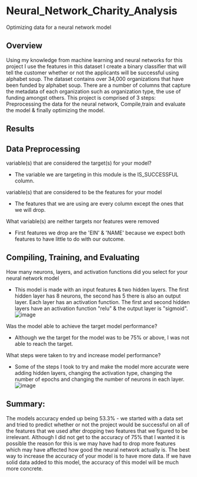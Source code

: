 # Neural_Network_Charity_Analysis
Optimizing data for a neural network model 

## Overview
Using my knowledge from machine learning and neural networks for this project I use the features in this dataset I create a binary classifier that will tell the customer whether or not the applicants will be successful using alphabet soup. The dataset contains over 34,000 organizations that have been funded by alphabet soup. There are a number of columns that capture the metadata of each organization such as organization type, the use of funding amongst others. This project is comprised of 3 steps: Preprocessing the data for the neural network, Compile,train and evaluate the model & finally optimizing the model.

## Results

## Data Preprocessing
variable(s) that are considered the target(s) for your model?

- The variable we are targeting in this module is the IS_SUCCESSFUL column.

variable(s) that are considered to be the features for your model

- The features that we are using are every column except the ones that we will drop.

What variable(s) are neither targets nor features were removed

- First features we drop are the 'EIN' & 'NAME' because we expect both features to have little to do with our outcome.

## Compiling, Training, and Evaluating

How many neurons, layers, and activation functions did you select for your neural network model
- This model is made with an input features & two hidden layers. The first hidden layer has 8 neurons, the second has 5 there is also an output layer. Each layer has an activation function. The first and second hidden layers have an activation function "relu" & the output layer is "sigmoid".
![image](https://user-images.githubusercontent.com/95777297/181657190-6ea65733-085f-454d-a158-bbf30019b090.png)


Was the model able to achieve the target model performance?

- Although we the target for the model was to be 75% or above, I was not able to reach the target.

What steps were taken to try and increase model performance?

- Some of the steps I took to try and make the model more accurate were adding hidden layers, changing the activation type, changing the number of epochs and changing the number of neurons in each layer.
![image](https://user-images.githubusercontent.com/95777297/181657278-a6493eb9-fc0b-4801-bfb2-4c4b769ea4cf.png)

## Summary:
The models accuracy ended up being 53.3% - we started with a data set and tried to predict whether or not the project would be successful on all of the features that we used after dropping two features that we figured to be irrelevant. Although I did not get to the accuracy of 75% that I wanted it is possible the reason for this is we may have had to drop more features which may have affected how good the neural network actually is. The best way to increase the accuracy of your model is to have more data. If we have solid data added to this model, the accuracy of this model will be much more concrete.
